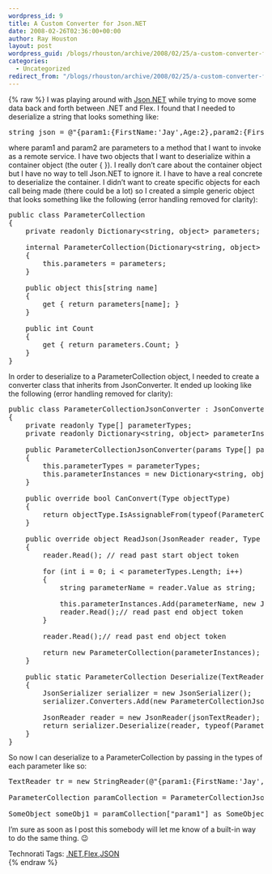 ```yaml
---
wordpress_id: 9
title: A Custom Converter for Json.NET
date: 2008-02-26T02:36:00+00:00
author: Ray Houston
layout: post
wordpress_guid: /blogs/rhouston/archive/2008/02/25/a-custom-converter-for-json-net.aspx
categories:
  - Uncategorized
redirect_from: "/blogs/rhouston/archive/2008/02/25/a-custom-converter-for-json-net.aspx/"
---
```

{% raw %}
I was playing around with [Json.NET](http://james.newtonking.com/pages/json-net.aspx) while trying to move some data back and forth between .NET and Flex. I found that I needed to deserialize a string that looks something like:

<div>
  <pre><span>string</span> json = <span>@"{param1:{FirstName:'Jay',Age:2},param2:{FirstName:'Ray',Age:3}}"</span>;</pre>
</div>

where param1 and param2 are parameters to a method that I want to invoke as a remote service. I have two objects that I want to deserialize within a container object (the outer { }). I really don&#8217;t care about the container object but I have no way to tell Json.NET to ignore it. I have to have a real concrete to deserialize the container. I didn&#8217;t want to create specific objects for each call being made (there could be a lot) so I created a simple generic object that looks something like the following (error handling removed for clarity):

<div>
  <pre><span>public</span> <span>class</span> ParameterCollection<br />{<br />    <span>private</span> <span>readonly</span> Dictionary&lt;<span>string</span>, <span>object</span>&gt; parameters;<br /><br />    <span>internal</span> ParameterCollection(Dictionary&lt;<span>string</span>, <span>object</span>&gt; parameters)<br />    {<br />        <span>this</span>.parameters = parameters;<br />    }<br /><br />    <span>public</span> <span>object</span> <span>this</span>[<span>string</span> name]<br />    {<br />        get { <span>return</span> parameters[name]; }<br />    }<br /><br />    <span>public</span> <span>int</span> Count<br />    {<br />        get { <span>return</span> parameters.Count; }<br />    }<br />}<br /></pre>
</div>

In order to deserialize to a ParameterCollection object, I needed to create a converter class that inherits from JsonConverter. It ended up looking like the following (error handling removed for clarity):

<div>
  <pre><span>public</span> <span>class</span> ParameterCollectionJsonConverter : JsonConverter<br />{<br />    <span>private</span> <span>readonly</span> Type[] parameterTypes;<br />    <span>private</span> <span>readonly</span> Dictionary&lt;<span>string</span>, <span>object</span>&gt; parameterInstances;<br /><br />    <span>public</span> ParameterCollectionJsonConverter(<span>params</span> Type[] parameterTypes)<br />    {<br />        <span>this</span>.parameterTypes = parameterTypes;<br />        <span>this</span>.parameterInstances = <span>new</span> Dictionary&lt;<span>string</span>, <span>object</span>&gt;(parameterTypes.Length);<br />    }<br /><br />    <span>public</span> <span>override</span> <span>bool</span> CanConvert(Type objectType)<br />    {<br />        <span>return</span> objectType.IsAssignableFrom(<span>typeof</span>(ParameterCollection));<br />    }<br /><br />    <span>public</span> <span>override</span> <span>object</span> ReadJson(JsonReader reader, Type objectType)<br />    {<br />        reader.Read(); <span>// read past start object token</span><br /><br />        <span>for</span> (<span>int</span> i = 0; i &lt; parameterTypes.Length; i++)<br />        {<br />            <span>string</span> parameterName = reader.Value <span>as</span> <span>string</span>;<br /><br />            <span>this</span>.parameterInstances.Add(parameterName, <span>new</span> JsonSerializer().Deserialize(reader, parameterTypes[i]));<br />            reader.Read();<span>// read past end object token</span><br />        }<br /><br />        reader.Read();<span>// read past end object token</span><br /><br />        <span>return</span> <span>new</span> ParameterCollection(parameterInstances);<br />    }<br /><br />    <span>public</span> <span>static</span> ParameterCollection Deserialize(TextReader jsonTextReader, <span>params</span> Type[] types)<br />    {<br />        JsonSerializer serializer = <span>new</span> JsonSerializer();<br />        serializer.Converters.Add(<span>new</span> ParameterCollectionJsonConverter(types));<br /><br />        JsonReader reader = <span>new</span> JsonReader(jsonTextReader);<br />        <span>return</span> serializer.Deserialize(reader, <span>typeof</span>(ParameterCollection)) <span>as</span> ParameterCollection;<br />    }<br />}<br /></pre>
</div>

So now I can deserialize to a ParameterCollection by passing in the types of each parameter like so:

<div>
  <pre>TextReader tr = <span>new</span> StringReader(<span>@"{param1:{FirstName:'Jay',Age:2},param2:{FirstName:'Ray',Age:3}}"</span>);<br /><br />ParameterCollection paramCollection = ParameterCollectionJsonConverter.Deserialize(tr, <span>typeof</span>(SomeObject), <span>typeof</span>(SomeObject));<br /><br />SomeObject someObj1 = paramCollection[<span>"param1"</span>] <span>as</span> SomeObject;<br /></pre>
</div>

I&#8217;m sure as soon as I post this somebody will let me know of a built-in way to do the same thing. 😉

<div class="wlWriterSmartContent" style="padding-right: 0px;padding-left: 0px;padding-bottom: 0px;margin: 0px;padding-top: 0px">
  Technorati Tags: <a href="http://technorati.com/tags/.NET" rel="tag">.NET</a>,<a href="http://technorati.com/tags/Flex" rel="tag">Flex</a>,<a href="http://technorati.com/tags/JSON" rel="tag">JSON</a>
</div>
{% endraw %}
